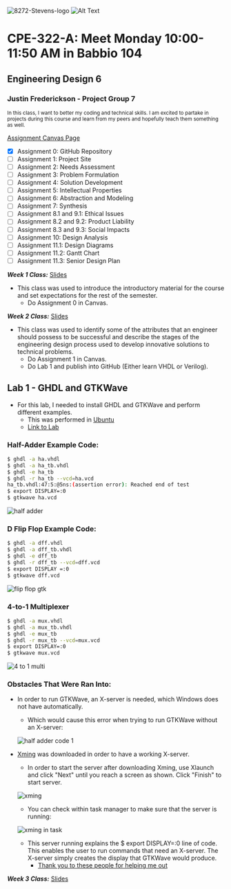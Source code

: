 ![8272-Stevens-logo](https://user-images.githubusercontent.com/112715031/215599379-08253fee-1a1b-40b8-bf1e-6b9886d92b06.svg)
![Alt Text](https://media.giphy.com/media/Y0zTJ7VrKo9P2/giphy.gif)

# CPE-322-A: Meet Monday 10:00-11:50 AM in Babbio 104
## Engineering Design 6
### Justin Frederickson - Project Group 7

<sub>In this class, I want to better my coding and technical skills. I am excited to partake in projects during this course and learn from my peers and hopefully teach them something as well.</sub>

[Assignment Canvas Page](https://sit.instructure.com/courses/64902/assignments)
- [x] Assignment 0: GitHub Repository 
- [ ] Assignment 1: Project Site
- [ ] Assignment 2: Needs Assessment
- [ ] Assignment 3: Problem Formulation
- [ ] Assignment 4: Solution Development
- [ ] Assignment 5: Intellectual Properties
- [ ] Assignment 6: Abstraction and Modeling
- [ ] Assignment 7: Synthesis
- [ ] Assignment 8.1 and 9.1: Ethical Issues
- [ ] Assignment 8.2 and 9.2: Product Liability
- [ ] Assignment 8.3 and 9.3: Social Impacts
- [ ] Assignment 10: Design Analysis
- [ ] Assignment 11.1: Design Diagrams
- [ ] Assignment 11.2: Gantt Chart
- [ ] Assignment 11.3: Senior Design Plan

***Week 1 Class:***
[Slides](https://docs.google.com/presentation/d/1EON8wVCtc3M37qrlbpdFvbo2FVSsxpGTJ8VCOo5dSWI/edit)
- This class was used to introduce the introductory material for the course and set expectations for the rest of the semester.
  - Do Assignment 0 in Canvas.

***Week 2 Class:***
[Slides](https://docs.google.com/presentation/d/1Uh1TXoYzjnceXi6R4fjWkOPfbCHY4uNWmRdT_rICJ2c/edit#slide=id.p4)
- This class was used to identify some of the attributes that an engineer should possess to be successful and describe the stages of the engineering design process used to develop innovative solutions to technical problems.
  - Do Assignment 1 in Canvas.
  - Do Lab 1 and publish into GitHub (Either learn VHDL or Verilog).
  
## Lab 1 - GHDL and GTKWave
- For this lab, I needed to install GHDL and GTKWave and perform different examples.
  - This was performed in [Ubuntu](https://ubuntu.com/)
  - [Link to Lab](https://github.com/kevinwlu/dsd/tree/master/ghdl)
  
### Half-Adder Example Code:
```sh
$ ghdl -a ha.vhdl
$ ghdl -a ha_tb.vhdl
$ ghdl -e ha_tb
$ ghdl -r ha_tb --vcd=ha.vcd
ha_tb.vhdl:47:5:@5ns:(assertion error): Reached end of test
$ export DISPLAY=:0
$ gtkwave ha.vcd
```  
![half adder](https://user-images.githubusercontent.com/112715031/215637050-99fff18b-db58-4818-96e1-9f6105d51d07.JPG)

### D Flip Flop Example Code:
```sh
$ ghdl -a dff.vhdl
$ ghdl -a dff_tb.vhdl
$ ghdl -e dff_tb
$ ghdl -r dff_tb --vcd=dff.vcd
$ export DISPLAY =:0
$ gtkwave dff.vcd
```
![flip flop gtk](https://user-images.githubusercontent.com/112715031/215637314-429526d2-4dd4-4ef8-bcc6-df8d55c6983e.JPG)

### 4-to-1 Multiplexer
```sh
$ ghdl -a mux.vhdl
$ ghdl -a mux_tb.vhdl
$ ghdl -e mux_tb
$ ghdl -r mux_tb --vcd=mux.vcd
$ export DISPLAY=:0
$ gtkwave mux.vcd
```
![4 to 1 multi](https://user-images.githubusercontent.com/112715031/215922535-51b057cb-b620-4328-a0d8-d7ac483074b9.JPG)

### Obstacles That Were Ran Into: 
- In order to run GTKWave, an X-server is needed, which Windows does not have automatically. 
  - Which would cause this error when trying to run GTKWave without an X-server:
  
  ![half adder code 1](https://user-images.githubusercontent.com/112715031/215638323-9c1197e6-af68-486e-b0d7-b60c34973afa.JPG)

- [Xming](https://sourceforge.net/projects/xming/) was downloaded in order to have a working X-server.
  - In order to start the server after downloading Xming, use Xlaunch and click "Next" until you reach a screen as shown. Click "Finish" to start server.
  
  ![xming](https://user-images.githubusercontent.com/112715031/215922972-daf50887-d050-4316-92ca-d9ec0e2ddb2e.JPG)
  
  - You can check within task manager to make sure that the server is running: 
  
  ![xming in task](https://user-images.githubusercontent.com/112715031/215923937-9673e731-f8eb-4e1e-a4a6-4e106b4e2c9d.JPG)

  - This server running explains the $ export DISPLAY=:0 line of code. This enables the user to run commands that need an X-server. The X-server simply creates the display that GTKWave would produce. 
    - [Thank you to these people for helping me out](https://stackoverflow.com/questions/65844764/could-not-initialize-gtk-is-display-env-var-xhost-set-on-debian-wsl#:~:text=The%20error%20is%20due%20to,that%20require%20an%20X%20server.)

***Week 3 Class:***
[Slides](https://docs.google.com/presentation/d/1Q7mT4uKBsrwoN9vUQ16G_DVsxvoeXVz9X-wufzpt1m4/edit#slide=id.p4)
    
